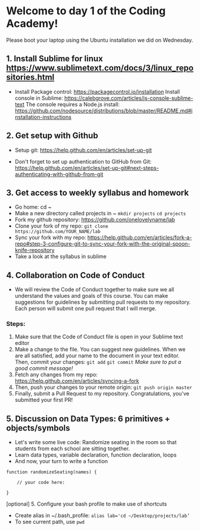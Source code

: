 # Welcome to day 1 of the Coding Academy!

Please boot your laptop using the Ubuntu installation we did on Wednesday.

## 1. Install Sublime for linux https://www.sublimetext.com/docs/3/linux_repositories.html
- Install Package control: https://packagecontrol.io/installation
Install console in Sublime: https://calebgrove.com/articles/js-console-sublime-text
The console requires a Node.js install: https://github.com/nodesource/distributions/blob/master/README.md#installation-instructions

## 2. Get setup with Github
- Setup git: https://help.github.com/en/articles/set-up-git

- Don't forget to set up authentication to GitHub from Git: https://help.github.com/en/articles/set-up-git#next-steps-authenticating-with-github-from-git

## 3. Get access to weekly syllabus and homework
- Go home: cd ~
- Make a new directory called projects in ~ 
`mkdir projects`
`cd projects`
- Fork my github repository: https://github.com/onelovelyname/lab
- Clone your fork of my repo: `git clone https://github.com/YOUR_NAME/lab`
- Sync your fork with my repo: https://help.github.com/en/articles/fork-a-repo#step-3-configure-git-to-sync-your-fork-with-the-original-spoon-knife-repository
- Take a look at the syllabus in sublime

## 4. Collaboration on Code of Conduct
- We will review the Code of Conduct together to make sure we all understand the values and goals of this course. You can make suggestions for guidelines by submitting pull requests to my repository. Each person will submit one pull request that I will merge.
### Steps:
1. Make sure that the Code of Conduct file is open in your Sublime text editor
2. Make a change to the file. You can suggest new guidelines. When we are all satisfied, add your name to the document in your text editor. Then, commit your changes: `git add` `git commit`
*Make sure to put a good commit message!*
3. Fetch any changes from my repo: https://help.github.com/en/articles/syncing-a-fork
4. Then, push your changes to your remote origin: `git push origin master`
4. Finally, submit a Pull Request to my repository. Congratulations, you've submitted your first PR!

## 5. Discussion on Data Types: 6 primitives + objects/symbols
- Let's write some live code: Randomize seating in the room so that students from each school are sitting together.
- Learn data types, variable declaration, function declaration, loops
- And now, your turn to write a function

```
function randomizeSeating(names) {

	// your code here:

}
```

[optional] 5. Configure your bash profile to make use of shortcuts
- Create alias in ~/.bash_profile: `alias lab='cd ~/Desktop/projects/lab’`
- To see current path, use `pwd`  
